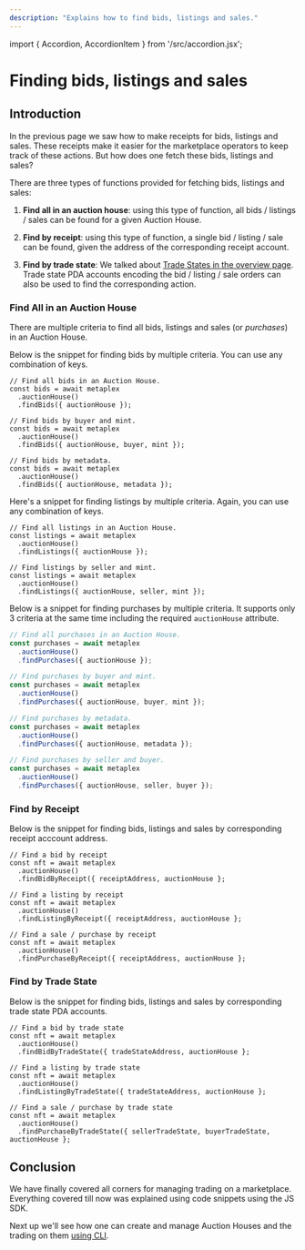```yaml
---
description: "Explains how to find bids, listings and sales."
---
```


import { Accordion, AccordionItem } from '/src/accordion.jsx';

# Finding bids, listings and sales

## Introduction

In the previous page we saw how to make receipts for bids, listings and sales. These receipts make it easier for the marketplace operators to keep track of these actions. But how does one fetch these bids, listings and sales?

<Accordion>
<AccordionItem title="JS SDK" open={true}>
<div className="accordion-item-padding">

There are three types of functions provided for fetching bids, listings and sales:

1. **Find all in an auction house**: using this type of function, all bids / listings / sales can be found for a given Auction House.

2. **Find by receipt**: using this type of function, a single bid / listing / sale can be found, given the address of the corresponding receipt account.

3. **Find by trade state**: We talked about [Trade States in the overview page](#TODO). Trade state PDA accounts encoding the bid / listing / sale orders can also be used to find the corresponding action.

</div>
</AccordionItem>
</Accordion>

### Find All in an Auction House

<Accordion>
<AccordionItem title="JS SDK" open={true}>
<div className="accordion-item-padding">

There are multiple criteria to find all bids, listings and sales (or *purchases*) in an Auction House.

Below is the snippet for finding bids by multiple criteria. You can use any combination of keys.
     
```tsx
// Find all bids in an Auction House.
const bids = await metaplex
  .auctionHouse()
  .findBids({ auctionHouse });

// Find bids by buyer and mint.
const bids = await metaplex
  .auctionHouse()
  .findBids({ auctionHouse, buyer, mint });

// Find bids by metadata.
const bids = await metaplex
  .auctionHouse()
  .findBids({ auctionHouse, metadata });
```

Here's a snippet for finding listings by multiple criteria. Again, you can use any combination of keys.

```tsx
// Find all listings in an Auction House.
const listings = await metaplex
  .auctionHouse()
  .findListings({ auctionHouse });

// Find listings by seller and mint.
const listings = await metaplex
  .auctionHouse()
  .findListings({ auctionHouse, seller, mint });
```

Below is a snippet for finding purchases by multiple criteria. It supports only 3 criteria at the same time including the required `auctionHouse` attribute.

```ts
// Find all purchases in an Auction House.
const purchases = await metaplex
  .auctionHouse()
  .findPurchases({ auctionHouse });

// Find purchases by buyer and mint.
const purchases = await metaplex
  .auctionHouse()
  .findPurchases({ auctionHouse, buyer, mint });

// Find purchases by metadata.
const purchases = await metaplex
  .auctionHouse()
  .findPurchases({ auctionHouse, metadata });

// Find purchases by seller and buyer.
const purchases = await metaplex
  .auctionHouse()
  .findPurchases({ auctionHouse, seller, buyer });
```

</div>
</AccordionItem>
</Accordion>

### Find by Receipt

<Accordion>
<AccordionItem title="JS SDK" open={true}>
<div className="accordion-item-padding">

Below is the snippet for finding bids, listings and sales by corresponding receipt acccount address.
     
```tsx
// Find a bid by receipt
const nft = await metaplex
  .auctionHouse()
  .findBidByReceipt({ receiptAddress, auctionHouse };

// Find a listing by receipt
const nft = await metaplex
  .auctionHouse()
  .findListingByReceipt({ receiptAddress, auctionHouse };

// Find a sale / purchase by receipt
const nft = await metaplex
  .auctionHouse()
  .findPurchaseByReceipt({ receiptAddress, auctionHouse };
```

</div>
</AccordionItem>
</Accordion>

### Find by Trade State

<Accordion>
<AccordionItem title="JS SDK" open={true}>
<div className="accordion-item-padding">

Below is the snippet for finding bids, listings and sales by corresponding trade state PDA accounts.
     
```tsx
// Find a bid by trade state
const nft = await metaplex
  .auctionHouse()
  .findBidByTradeState({ tradeStateAddress, auctionHouse };

// Find a listing by trade state
const nft = await metaplex
  .auctionHouse()
  .findListingByTradeState({ tradeStateAddress, auctionHouse };

// Find a sale / purchase by trade state
const nft = await metaplex
  .auctionHouse()
  .findPurchaseByTradeState({ sellerTradeState, buyerTradeState, auctionHouse };
```

</div>
</AccordionItem>
</Accordion>

## Conclusion

We have finally covered all corners for managing trading on a marketplace. Everything covered till now was explained using code snippets using the JS SDK. 

Next up we'll see how one can create and manage Auction Houses and the trading on them [using CLI](#TODO).
